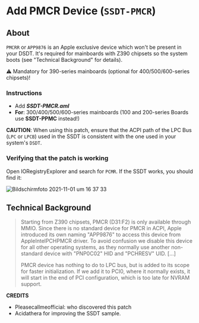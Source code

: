 # Add PMCR Device (`SSDT-PMCR`)
## About
`PMCRR` or `APP9876` is an Apple exclusive device which won't be present in your DSDT. It's required for mainboards with Z390 chipsets so the system boots (see "Technical Background" for details).

:warning: Mandatory for 390-series mainboards (optional for 400/500/600-series chipsets)!

### Instructions

- Add ***SSDT-PMCR.aml***
- **For**: 300/400/500/600-series mainboards (100 and 200-series Boards use **SSDT-PPMC** instead!)

**CAUTION**: When using this patch, ensure that the ACPI path of the LPC Bus (`LPC` or `LPCB`) used in the SSDT is consistent with the one used in your system's `DSDT`. 

### Verifying that the patch is working
Open IORegistryExplorer and search for `PCMR`. If the SSDT works, you should find it:</br>

![Bildschirmfoto 2021-11-01 um 16 37 33](https://user-images.githubusercontent.com/76865553/139699060-75fdc4b4-ff16-448e-9e19-96af3c392064.png)

## Technical Background
> Starting from Z390 chipsets, PMCR (D31:F2) is only available through MMIO. Since there is no standard device for PMCR in ACPI, Apple introduced its own naming "APP9876" to access this device from AppleIntelPCHPMCR driver. To avoid confusion we disable this device for all other operating systems, as they normally use another non-standard device with "PNP0C02" HID and "PCHRESV" UID. […]
> 
> PMCR device has nothing to do to LPC bus, but is added to its scope for faster initialization. If we add it to PCI0, where it normally exists, it will start in the end of PCI configuration, which is too late for NVRAM support.

**CREDITS**

- Pleasecallmeofficial: who discovered this patch
- Acidathera for improving the SSDT sample.
